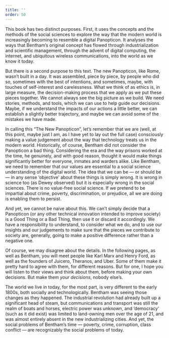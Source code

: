 ```yaml
---
title: ''
order: 50
---
```

This book has two distinct purposes. First, it uses the concepts and the
methods of the social sciences to explore the way that the modern world is
increasingly becoming to resemble a digital Panopticon. It analyses the ways
that Bentham’s original concept has flowed through industrialization and
scientific management, through the advent of digital computing, the internet,
and ubiquitous wireless communications, into the world as we know it today.

But there is a second purpose to this text. The new Panopticon, like Rome,
wasn’t built in a day. It was assembled, piece by piece, by people who did so,
sometimes with the best of intentions, and sometimes, maybe, with touches of
self-interest and carelessness. What we think of as ethics is, in large
measure, the decision-making process that we apply as we put these pieces
together. We cannot always see the big picture as we build. We need stories,
methods, and tools, which we can use to help guide our decisions. Maybe, if we
understand the impacts of our actions a little better, we can establish a
slightly better trajectory, and maybe we can avoid some of the mistakes we have
made.

In calling this “The New Panopticon”, let’s remember that we are (well, at this
point, maybe just I am, as I have yet to lay out the full case) consciously
making a value judgement about the way that technology treats us in the modern
world. Historically, of course, Bentham did not consider the Panopticon a bad
thing. Considering the era and the way prisons worked at the time, he
genuinely, and with good reason, thought it would make things significantly
better for everyone, inmates and warders alike. Like Bentham, we need to remember that our values are
essential to a social science understanding of the digital world. The idea that
we can be — or should be — in any sense ‘objective’ about these things is
simply wrong. It is wrong in science too (as Dewey observed) but it is
especially wrong in the social sciences. There is no value-free social science.
If we pretend to be impartial about crime, poverty, discrimination, or
prejudice, all we are doing is enabling them to persist.

And yet, we cannot be naive about this. We can’t simply decide that a
Panopticon (or any other technical innovation intended to improve society) is a
Good Thing or a Bad Thing, then use it or discard it accordingly. We have a
responsibility to understand, to consider what we do, and to use our insights
and our judgements to make sure that the pieces we contribute to society are,
generally, going to make a positive difference rather than a negative one.

Of course, we may disagree about the details. In the following pages, as well
as Bentham, you will meet people like Karl Marx and Henry Ford, as well as the
founders of Juicero, Theranos, and Uber. Some of them make it pretty hard to agree
with them, for different reasons. But for one, I hope you will listen to their
views and think about them, before making your own decisions. But make them
*your decisions*, nobody else’s.

The world we live in today, for the most part, is very different to the early
1800s, both socially and technologically. Bentham was seeing those changes as
they happened. The industrial revolution had already built up a significant
head of steam, but communications and transport was still the realm of boats
and horses, electric power was unknown, and ‘democracy’ (such as it did exist)
was limited to land-owning men over the age of 21, and was almost entirely
absent in the new industrializing cities. And yet, the social problems of
Bentham’s time — poverty, crime, corruption, class conflict — are recognizably the social
problems of today.
